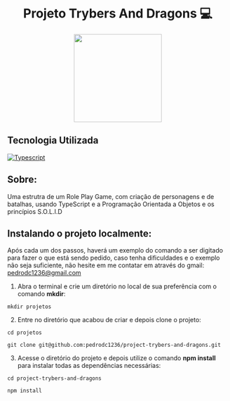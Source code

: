 <h1 align="center"> Projeto Trybers And Dragons 💻 </h1>

<div align="center">
<img src=https://i.imgur.com/4qpRMwT.png width="200px">
</div>

## Tecnologia Utilizada

<a href="https://www.typescriptlang.org/">
<img 
     src="https://img.shields.io/badge/typescript-3178C6?style=for-the-badge&logo=typescript&logoColor=fff&logoWidth=20"
     alt="Typescript"
/>
</a>

<h2 align="left"> Sobre: </h2>

<p> Uma estrutra de um Role Play Game, com criação de personagens e de batalhas, usando TypeScript e a Programação Orientada a Objetos e os princípios S.O.L.I.D
</p>

## Instalando o projeto localmente:
 
Após cada um dos passos, haverá um exemplo do comando a ser digitado para fazer o que está sendo pedido, caso tenha dificuldades e o exemplo não seja suficiente, não hesite em me contatar em através do gmail: pedrodc1236@gmail.com 

1. Abra o terminal e crie um diretório no local de sua preferência com o comando **mkdir**:
  ```
  mkdir projetos
  ```
2. Entre no diretório que acabou de criar e depois clone o projeto:
  ```
  cd projetos
  ```
  ```
  git clone git@github.com:pedrodc1236/project-trybers-and-dragons.git
  ```
  
3. Acesse o diretório do projeto e depois utilize o comando **npm install** para instalar todas as dependências necessárias:

  ```
  cd project-trybers-and-dragons
  ```
  ```
  npm install
  ```
